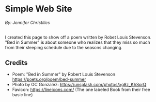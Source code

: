 # Simple Web Site
###### By: Jennifer Christilles
I created this page to show off a poem written by Robet Louis Stevenson. "Bed in Summer" is about
someone who realizes that they miss so much from their sleeping schedule due to the seasons changing.

## Credits
- Poem: "Bed in Summer" by Robert Louis Stevenson https://poets.org/poem/bed-summer
- Photo by OC Gonzalez: https://unsplash.com/photos/xg8z_KhSorQ
- Favicon: https://lineicons.com/
(The one labeled Book from their free basic line)